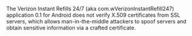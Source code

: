 The Verizon Instant Refills 24/7 (aka com.wVerizonInstantRefill247) application 0.1 for Android does not verify X.509 certificates from SSL servers, which allows man-in-the-middle attackers to spoof servers and obtain sensitive information via a crafted certificate.